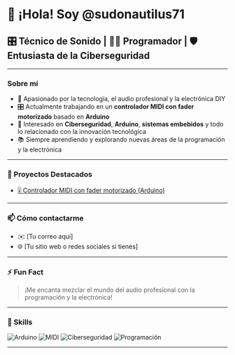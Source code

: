 # 👋 ¡Hola! Soy @sudonautilus71

## 🎛️ Técnico de Sonido | 👨‍💻 Programador | 🛡️ Entusiasta de la Ciberseguridad

---

### Sobre mí
- 📡 Apasionado por la tecnología, el audio profesional y la electrónica DIY
- 🎛️ Actualmente trabajando en un **controlador MIDI con fader motorizado** basado en **Arduino**
- 🔐 Interesado en **Ciberseguridad**, **Arduino**, **sistemas embebidos** y todo lo relacionado con la innovación tecnológica
- 📚 Siempre aprendiendo y explorando nuevas áreas de la programación y la electrónica

---

### 🚀 Proyectos Destacados
- [🎚️ Controlador MIDI con fader motorizado (Arduino)](URL_DE_TU_REPOSITORIO)

---

### 📫 Cómo contactarme
- ✉️ [Tu correo aquí]
- 🌐 [Tu sitio web o redes sociales si tienes]

---

### ⚡ Fun Fact
> ¡Me encanta mezclar el mundo del audio profesional con la programación y la electrónica!

---

### 🔧 Skills
![Arduino](https://img.shields.io/badge/Arduino-00979D?style=for-the-badge&logo=Arduino&logoColor=white)
![MIDI](https://img.shields.io/badge/MIDI-000000?style=for-the-badge&logo=MIDI&logoColor=white)
![Ciberseguridad](https://img.shields.io/badge/Ciberseguridad-007ACC?style=for-the-badge&logo=protonvpn&logoColor=white)
![Programación](https://img.shields.io/badge/Programación-FF5722?style=for-the-badge)

---

